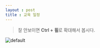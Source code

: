 ```yaml
---
layout : post
title : 교육 일정
---
```


> 잘 안보이면 **Ctrl + 휠**로 확대해서 봅시다.

![default](https://user-images.githubusercontent.com/16302604/43303602-677296ea-91ab-11e8-8b41-f85c123c6f04.jpg)

